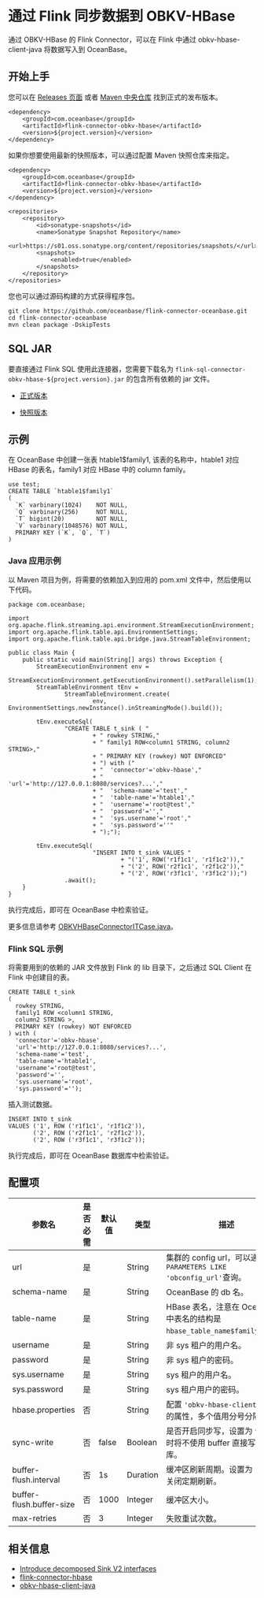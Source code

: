 # 通过 Flink 同步数据到 OBKV-HBase

通过 OBKV-HBase 的 Flink Connector，可以在 Flink 中通过 obkv-hbase-client-java 将数据写入到 OceanBase。

## 开始上手

您可以在 [Releases 页面](https://github.com/oceanbase/flink-connector-oceanbase/releases) 或者 [Maven 中央仓库](https://central.sonatype.com/artifact/com.oceanbase/flink-connector-obkv-hbase) 找到正式的发布版本。

```
<dependency>
    <groupId>com.oceanbase</groupId>
    <artifactId>flink-connector-obkv-hbase</artifactId>
    <version>${project.version}</version>
</dependency>
```

如果你想要使用最新的快照版本，可以通过配置 Maven 快照仓库来指定。

```
<dependency>
    <groupId>com.oceanbase</groupId>
    <artifactId>flink-connector-obkv-hbase</artifactId>
    <version>${project.version}</version>
</dependency>

<repositories>
    <repository>
        <id>sonatype-snapshots</id>
        <name>Sonatype Snapshot Repository</name>
        <url>https://s01.oss.sonatype.org/content/repositories/snapshots/</url>
        <snapshots>
            <enabled>true</enabled>
        </snapshots>
    </repository>
</repositories>
```

您也可以通过源码构建的方式获得程序包。

```
git clone https://github.com/oceanbase/flink-connector-oceanbase.git
cd flink-connector-oceanbase
mvn clean package -DskipTests
```

## SQL JAR

要直接通过 Flink SQL 使用此连接器，您需要下载名为 `flink-sql-connector-obkv-hbase-${project.version}.jar` 的包含所有依赖的 jar 文件。

* [正式版本](https://repo1.maven.org/maven2/com/oceanbase/flink-sql-connector-obkv-hbase)

* [快照版本](https://s01.oss.sonatype.org/content/repositories/snapshots/com/oceanbase/flink-sql-connector-obkv-hbase)

## 示例

在 OceanBase 中创建一张表 htable1$family1, 该表的名称中，htable1 对应 HBase 的表名，family1 对应 HBase 中的 column family。

```
use test;
CREATE TABLE `htable1$family1`
(
  `K` varbinary(1024)    NOT NULL,
  `Q` varbinary(256)     NOT NULL,
  `T` bigint(20)         NOT NULL,
  `V` varbinary(1048576) NOT NULL,
  PRIMARY KEY (`K`, `Q`, `T`)
)
```

### Java 应用示例

以 Maven 项目为例，将需要的依赖加入到应用的 pom.xml 文件中，然后使用以下代码。

```
package com.oceanbase;

import org.apache.flink.streaming.api.environment.StreamExecutionEnvironment;
import org.apache.flink.table.api.EnvironmentSettings;
import org.apache.flink.table.api.bridge.java.StreamTableEnvironment;

public class Main {
    public static void main(String[] args) throws Exception {
        StreamExecutionEnvironment env =
                StreamExecutionEnvironment.getExecutionEnvironment().setParallelism(1);
        StreamTableEnvironment tEnv =
                StreamTableEnvironment.create(
                        env, EnvironmentSettings.newInstance().inStreamingMode().build());

        tEnv.executeSql(
                "CREATE TABLE t_sink ( "
                        + " rowkey STRING,"
                        + " family1 ROW<column1 STRING, column2 STRING>,"
                        + " PRIMARY KEY (rowkey) NOT ENFORCED"
                        + ") with ("
                        + "  'connector'='obkv-hbase',"
                        + "  'url'='http://127.0.0.1:8080/services?...',"
                        + "  'schema-name'='test',"
                        + "  'table-name'='htable1',"
                        + "  'username'='root@test',"
                        + "  'password'='',"
                        + "  'sys.username'='root',"
                        + "  'sys.password'=''"
                        + ");");

        tEnv.executeSql(
                        "INSERT INTO t_sink VALUES "
                                + "('1', ROW('r1f1c1', 'r1f1c2')),"
                                + "('2', ROW('r2f1c1', 'r2f1c2')),"
                                + "('2', ROW('r3f1c1', 'r3f1c2'));")
                .await();
    }
}
```

执行完成后，即可在 OceanBase 中检索验证。

更多信息请参考 [OBKVHBaseConnectorITCase.java](https://github.com/oceanbase/flink-connector-oceanbase/blob/main/flink-connector-obkv-hbase/src/test/java/com/oceanbase/connector/flink/OBKVHBaseConnectorITCase.java)。

### Flink SQL 示例

将需要用到的依赖的 JAR 文件放到 Flink 的 lib 目录下，之后通过 SQL Client 在 Flink 中创建目的表。

```
CREATE TABLE t_sink
(
  rowkey STRING,
  family1 ROW <column1 STRING,
  column2 STRING >,
  PRIMARY KEY (rowkey) NOT ENFORCED
) with (
  'connector'='obkv-hbase',
  'url'='http://127.0.0.1:8080/services?...',
  'schema-name'='test',
  'table-name'='htable1',
  'username'='root@test',
  'password'='',
  'sys.username'='root',
  'sys.password'='');
```

插入测试数据。

```
INSERT INTO t_sink
VALUES ('1', ROW ('r1f1c1', 'r1f1c2')),
       ('2', ROW ('r2f1c1', 'r2f1c2')),
       ('2', ROW ('r3f1c1', 'r3f1c2'));
```

执行完成后，即可在 OceanBase 数据库中检索验证。

## 配置项

|**参数名**|**是否必需**|**默认值**|**类型**|**描述**|
|---|---|---|---|---|
| url | 是 | | String | 集群的 config url，可以通过 `SHOW PARAMETERS LIKE 'obconfig_url'`查询。 |
| schema-name | 是 | | String | OceanBase 的 db 名。 |
| table-name | 是 | | String | HBase 表名，注意在 OceanBase 中表名的结构是 `hbase_table_name$family_name`。 |
| username | 是 | | String | 非 sys 租户的用户名。 |
| password | 是 | | String | 非 sys 租户的密码。 |
| sys.username | 是 | | String | sys 租户的用户名。 |
| sys.password | 是 | | String | sys 租户用户的密码。 |
| hbase.properties | 否 | | String | 配置 `'obkv-hbase-client-java'`<br/> 的属性，多个值用分号分隔。 |
| sync-write | 否 | false | Boolean | 是否开启同步写，设置为 `true`<br/> 时将不使用 buffer 直接写入数据库。 |
| buffer-flush.interval | 否 | 1s | Duration | 缓冲区刷新周期。设置为 `'0'`时将关闭定期刷新。 |
| buffer-flush.buffer-size | 否 | 1000 | Integer | 缓冲区大小。 |
| max-retries | 否 | 3 | Integer | 失败重试次数。 |

## 相关信息

* [Introduce decomposed Sink V2 interfaces](https://issues.apache.org/jira/browse/FLINK-25569)
* [flink-connector-hbase](https://github.com/apache/flink-connector-hbase)
* [obkv-hbase-client-java](https://github.com/oceanbase/obkv-hbase-client-java)
